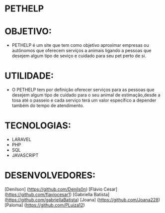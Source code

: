 # PETHELP

# OBJETIVO:
  
  * PETHELP é um site que tem como objetivo aproximar empresas ou autônomos que oferecem serviços a animais ligando a pessoas que desejem algum tipo de seviço e cuidado para seu pet perto de si.
  
 # UTILIDADE:
  
 * O PETHELP tem por definição oferecer serviços para as pessoas que desejem algum tipo de cuidado para o seu animal de estimação,desde a tosa até o passeio e cada serviço terá um valor específico a depender também do tempo de atendimento.

# TECNOLOGIAS:

* LARAVEL
* PHP
* SQL
* JAVASCRIPT

# DESENVOLVEDORES:

[Denilson] (https://github.com/Denils0n)
[Flávio Cesar] (https://github.com/flaviocesar1)
[Gabriella Batista] (https://github.com/gabriellaBatista)
[Joana] (https://github.com/Joana228)
[Paloma] (https://github.com/PLuiza12)
